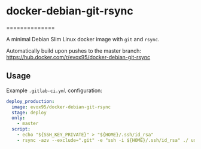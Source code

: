 # docker-debian-git-rsync
==============

A minimal Debian Slim Linux docker image with `git` and `rsync`.

Automatically build upon pushes to the master branch:
https://hub.docker.com/r/evox95/docker-debian-git-rsync

Usage
-----

Example `.gitlab-ci.yml` configuration:

```yml
deploy_production:
  image: evox95/docker-debian-git-rsync
  stage: deploy
  only:
    - master
  script:
    - echo "${SSH_KEY_PRIVATE}" > "${HOME}/.ssh/id_rsa"
    - rsync -azv --exclude=".git" -e "ssh -i ${HOME}/.ssh/id_rsa" ./ username@host:~/
```
